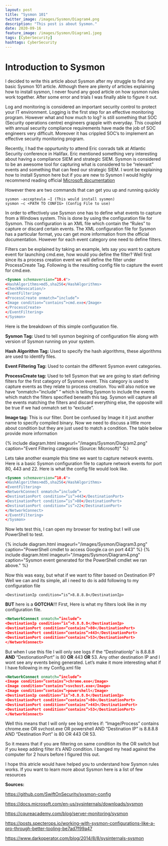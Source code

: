 ```yaml
---
layout: post
title: "Sysmon 101"
twitter_image: /images/Sysmon/Diagram4.png
description: "This post is about Sysmon."
date: 2020-09-16
feature_image: /images/Sysmon/Diagram1.jpeg 
tags: [CyberSecurity]
hashtags: CyberSecurity
---
```


# Introduction to Sysmon

I decided to write this article about Sysmon after my struggle to find any basic Sysmon 101 article. 
Although there are plenty of articles explaining how to install sysmon, I never found any good article on how sysmon rules 
work together. After some error and trials I was finally able to figure it out.
<!--more-->

Log and monitoring is considered an important security control to protect your IT environment. Logging is the first step for
an effective monitoring program. However what and how much to log? is still something that SOC (Security operations centre)
engineers grapple with everyday. This coupled with annual security compliance requirements have made the job of SOC engineers 
very difficult. Moreover it has crippled SOC’s to implement an effective security monitoring program.

Recently, I had the oppurtunity to attend Eric conrads talk at Atlantic Security conference in Halifax. 
Eric mentioned something very interesting about having a compliance SIEM and strategic SIEM. Sysmon is considered to be an 
awesome tool for capturing what is considered to be “relevant” events and something that can feed our strategic SIEM.
I wont be explaining how to install Sysmon here but if you are new to Sysmon I would highly recommend reading official 
[Microsoft documentation](https://docs.microsoft.com/en-us/sysinternals/downloads/sysmon)

However there are two commands that can get you up and running quickly
```
sysmon -accepteula –I (This would install sysmon)
sysmon –c <PATH TO CONFIG> (Config File to use)
```
In order to effectively use Sysmon one has to define what events to capture from a Windows system. This is done by using the configuration file for Sysmon. This configuration is an XML file which contain the “Rules” to capture or discard certain events. The XML configuration file for Sysmon has a particular format, you can get more information from the official documentation. However for each event category one need to define filters.

Filters can be explained by taking an example, lets say you want to capture event for launching cmd.exe, how would you define the filter? Well first since its a process creation event we will define the filter under ProcessCreate Tag. Following is the resulting config file to capture the event for cmd.exe.

```xml
<Sysmon schemaversion=”10.4">
<HashAlgorithms>md5,sha256</HashAlgorithms>
<CheckRevocation/>
<EventFiltering>
<ProcessCreate onmatch=”include”>
<Image condition=”contains”>cmd.exe</Image>
</ProcessCreate>
</EventFiltering>
</Sysmon>
```
Here is the breakdown of this simple configuration file.

**Sysmon Tag:** Used to tell sysmon begining of configuration file along with version of Sysmon running on your system.

**Hash Algorithm Tag:** Used to specify the hash algorithms, these algorithms are used to identify files.

**Event Filtering Tag:** Used to contain the different Sysmon event categories.

**ProcessCreate tag:** Used to tell Sysmon that we are going to start defining filters for the first category of Sysmon event. This category is used to capture events as they relate to process creation. You will also notice we have “onmatch=”include” ” which is telling Sysmon to include the events which match the filters specified beneath this tag. Sysmon will capture all the events matching the filters and discard everything else, the opposite will be true if we had onmatch set to “exclude”.

**Image tag:** This is our filter. Dont be confused by Image it it just another name to specify compiled binary.
Now we need to discuss a little more about condition but they are just used to match a condition. The table below provide more information

{% include diagram.html imageurl="/images/Sysmon/Diagram2.png" caption="Event Filtering categories (Source: Microsoft)" %}

Lets take another example this time we want to capture network events. Here is a basic Sysmon configuration file to capture network events for port 80, 443 and 22. Here is what the config file would look like.
```xml
<Sysmon schemaversion=”10.4">
<HashAlgorithms>md5,sha256</HashAlgorithms>
<EventFiltering>
<NetworkConnect onmatch=”include”>
<DestinationPort condition=”is”>443</DestinationPort>
<DestinationPort condition=”is”>80</DestinationPort>
<DestinationPort condition=”is”>22</DestinationPort>
</NetworkConnect>
</EventFiltering>
</Sysmon>
```
Now lets test this, I can open my browser for testing but I will use PowerShell to test.

{% include diagram.html imageurl="/images/Sysmon/Diagram3.png" caption="PowerShell cmdlet to access Google.ca on port 443" %}
{% include diagram.html imageurl="/images/Sysmon/Diagram4.png" caption="Sysmon event generated for the PowerShell cmdlet we ran above." %}

Now this was easy, but what if we want to filter based on Destination IP? Well we can and its simple, all i need to do is add following to my configuration file

```
<DestinationIp condition=“is”>8.8.8.8</DestinationIp>
```
**BUT** here is a **GOTCHA**!!!
First, Here is what my filters look like in my configuration file.
```xml
<NetworkConnect onmatch=”include”>
<DestinationIp condition=”is”>8.8.8.8</DestinationIp>
<DestinationPort condition=”contains”>80</DestinationPort>
<DestinationPort condition=”contains”>443</DestinationPort>
<DestinationPort condition=“contains”>53</DestinationPort>
</NetworkConnect>
```
But when I use this file I will only see logs if the “DestinationIp” is 8.8.8.8 **AND** “DestionationPort” is 80 **OR** 443 **OR** 53. Any other destination IP and I wont see any events being generated.
Let’s make it more interesting what if I have following in my Config.xml file

```xml
<NetworkConnect onmatch=”include”>
<Image condition=”contains”>chrome.exe</Image>
<Image condition=”contains”>svchost.exe</Image>
<Image condition=”contains”>powershell</Image>
<DestinationIp condition=”is”>8.8.8.8</DestinationIp>
<DestinationPort condition=”contains”>80</DestinationPort>
<DestinationPort condition=”contains”>443</DestinationPort>
<DestinationPort condition=“contains”>53</DestinationPort>
</NetworkConnect>
```
Well this means that I will only see log entries if:
“Image/Process” contains chrome.exe OR svchost.exe OR powershell AND “Destination IP” is 8.8.8.8 AND “Destination Port” is 80 OR 443 OR 53.

So it means that if you are filtering on same condition its the OR switch but if you keep adding filter it’s AND condition. I banged my head against the computer for 2 hours before I figured this out.

I hope this atricle would have helped you to understand how Sysmon rules works. If you want to learn more about Sysmon here is a list of few resources

**Sources:**

https://github.com/SwiftOnSecurity/sysmon-config

https://docs.microsoft.com/en-us/sysinternals/downloads/sysmon

https://cqureacademy.com/blog/server-monitoring/sysmon

https://posts.specterops.io/working-with-sysmon-configurations-like-a-pro-through-better-tooling-be7ad7f99a47

https://www.darkoperator.com/blog/2014/8/8/sysinternals-sysmon
